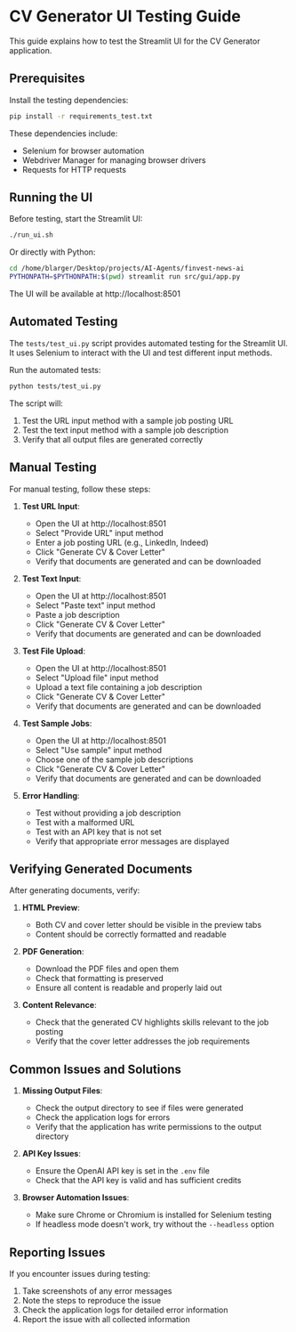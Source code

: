 # CV Generator UI Testing Guide

This guide explains how to test the Streamlit UI for the CV Generator application.

## Prerequisites

Install the testing dependencies:

```bash
pip install -r requirements_test.txt
```

These dependencies include:
- Selenium for browser automation
- Webdriver Manager for managing browser drivers
- Requests for HTTP requests

## Running the UI

Before testing, start the Streamlit UI:

```bash
./run_ui.sh
```

Or directly with Python:

```bash
cd /home/blarger/Desktop/projects/AI-Agents/finvest-news-ai
PYTHONPATH=$PYTHONPATH:$(pwd) streamlit run src/gui/app.py
```

The UI will be available at http://localhost:8501

## Automated Testing

The `tests/test_ui.py` script provides automated testing for the Streamlit UI. It uses Selenium to interact with the UI and test different input methods.

Run the automated tests:

```bash
python tests/test_ui.py
```

The script will:
1. Test the URL input method with a sample job posting URL
2. Test the text input method with a sample job description
3. Verify that all output files are generated correctly

## Manual Testing

For manual testing, follow these steps:

1. **Test URL Input**:
   - Open the UI at http://localhost:8501
   - Select "Provide URL" input method
   - Enter a job posting URL (e.g., LinkedIn, Indeed)
   - Click "Generate CV & Cover Letter"
   - Verify that documents are generated and can be downloaded

2. **Test Text Input**:
   - Open the UI at http://localhost:8501
   - Select "Paste text" input method
   - Paste a job description
   - Click "Generate CV & Cover Letter"
   - Verify that documents are generated and can be downloaded

3. **Test File Upload**:
   - Open the UI at http://localhost:8501
   - Select "Upload file" input method
   - Upload a text file containing a job description
   - Click "Generate CV & Cover Letter"
   - Verify that documents are generated and can be downloaded

4. **Test Sample Jobs**:
   - Open the UI at http://localhost:8501
   - Select "Use sample" input method
   - Choose one of the sample job descriptions
   - Click "Generate CV & Cover Letter"
   - Verify that documents are generated and can be downloaded

5. **Error Handling**:
   - Test without providing a job description
   - Test with a malformed URL
   - Test with an API key that is not set
   - Verify that appropriate error messages are displayed

## Verifying Generated Documents

After generating documents, verify:

1. **HTML Preview**:
   - Both CV and cover letter should be visible in the preview tabs
   - Content should be correctly formatted and readable

2. **PDF Generation**:
   - Download the PDF files and open them
   - Check that formatting is preserved
   - Ensure all content is readable and properly laid out

3. **Content Relevance**:
   - Check that the generated CV highlights skills relevant to the job posting
   - Verify that the cover letter addresses the job requirements

## Common Issues and Solutions

1. **Missing Output Files**:
   - Check the output directory to see if files were generated
   - Check the application logs for errors
   - Verify that the application has write permissions to the output directory

2. **API Key Issues**:
   - Ensure the OpenAI API key is set in the `.env` file
   - Check that the API key is valid and has sufficient credits

3. **Browser Automation Issues**:
   - Make sure Chrome or Chromium is installed for Selenium testing
   - If headless mode doesn't work, try without the `--headless` option

## Reporting Issues

If you encounter issues during testing:

1. Take screenshots of any error messages
2. Note the steps to reproduce the issue
3. Check the application logs for detailed error information
4. Report the issue with all collected information
